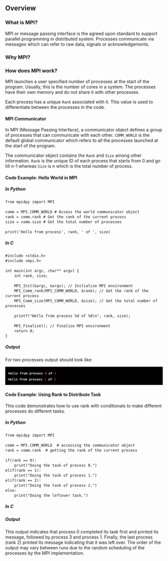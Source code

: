 ## Overview

### What is MPI?

MPI or message passing interface is the agreed upon standard to support parallel programming in distributed system. Processes communicate via messages which can refer to raw data, signals or acknowledgements.

### Why MPI?

### How does MPI work?

MPI launches a user specified number of processes at the start of the program. Usually, this is the number of cores in a system. The processes have their own memory and do not share it with other processes.

Each process has a unique `Rank` associated with it. This value is used to differentiate between the processes in the code.

#### MPI Communicator

In MPI (Message Passing Interface), a communicator object defines a group of processes that can communicate with each other. `COMM_WORLD` is the default global communicator which refers to all the processes launched at the start of the program.

The communicator object contains the `Rank` and `Size` among other information. `Rank` is the unique ID of each process that starts from 0 and go till n-1 whereas `Size` is n which is the total number of process.

#### Code Example: Hello World in MPI

##### In Python

```
from mpi4py import MPI

comm = MPI.COMM_WORLD # Access the world communicator object
rank = comm.rank # Get the rank of the current process
size = comm.size # Get the total number of processes

print('Hello from process', rank, ' of ', size)
```

##### In C

```
#include <stdio.h>
#include <mpi.h>

int main(int argc, char** argv) {
    int rank, size;

    MPI_Init(&argc, &argv); // Initialize MPI environment
    MPI_Comm_rank(MPI_COMM_WORLD, &rank); // Get the rank of the current process
    MPI_Comm_size(MPI_COMM_WORLD, &size); // Get the total number of processes

    printf("Hello from process %d of %d\n", rank, size);

    MPI_Finalize(); // Finalize MPI environment
    return 0;
}
```

##### Output

For two processes output should look like:

![alt text](https://github.com/japnitahuja/guide-to-mpi/blob/main/documentation/images/output1.jpg)

#### Code Example: Using Rank to Distribute Task

This code demonstrates how to use rank with conditionals to make different processes do different tasks.

##### In Python

```
from mpi4py import MPI

comm = MPI.COMM_WORLD  # accessing the communicator object
rank = comm.rank  # getting the rank of the current process

if(rank == 0):
    print("Doing the task of process 0.")
elif(rank == 1):
    print("Doing the task of process 1.")
elif(rank == 2):
    print("Doing the task of process 2.")
else:
    print("Doing the leftover task.")
```

##### In C

##### Output

This output indicates that process 0 completed its task first and printed its message, followed by process 3 and process 1. Finally, the last process (rank 2) printed its message indicating that it was left over. The order of the output may vary between runs due to the random scheduling of the processes by the MPI implementation.
